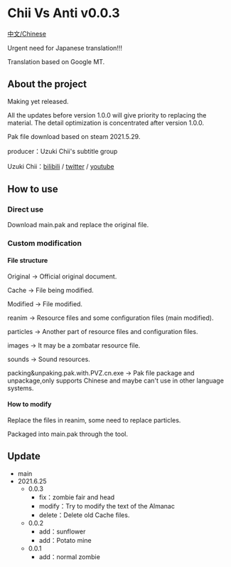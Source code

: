 # Chii Vs Anti v0.0.3

[中文/Chinese](https://github.com/SHDocter/Chii_Vs_Anti/README.md)

Urgent need for Japanese translation!!!

Translation based on Google MT.

## About the project

Making yet released.

All the updates before version 1.0.0 will give priority to replacing the material. The detail optimization is concentrated after version 1.0.0.

Pak file download based on steam 2021.5.29.

producer：Uzuki Chii's subtitle group

Uzuki Chii：[bilibili](https://live.bilibili.com/22870039) / [twitter](https://twitter.com/uzukichii) / [youtube](https://www.youtube.com/channel/UCJxPldVojkxP1lQZuPskJtg)

## How to use

### Direct use

Download main.pak and replace the original file.

### Custom modification

#### File structure

Original -> Official original document.

Cache -> File being modified.

Modified -> File modified.

reanim -> Resource files and some configuration files (main modified).

particles -> Another part of resource files and configuration files.

images -> It may be a zombatar resource file.

sounds -> Sound resources.

packing&unpaking.pak.with.PVZ.cn.exe -> Pak file package and unpackage,only supports Chinese and maybe can't use in other language systems.

#### How to modify

Replace the files in reanim, some need to replace particles.

Packaged into main.pak through the tool.

## Update
- main
 - 2021.6.25
     - 0.0.3
         - fix：zombie fair and head
         - modify：Try to modify the text of the Almanac
         - delete：Delete old Cache files.
     - 0.0.2
         - add：sunflower
         - add：Potato mine
     - 0.0.1
         - add：normal zombie

